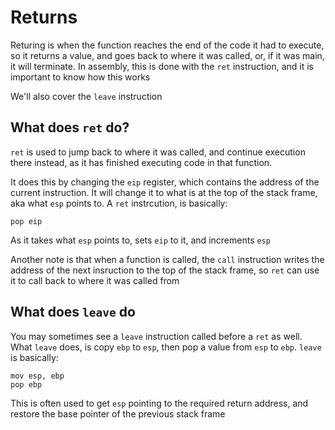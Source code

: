 # Returns

Returing is when the function reaches the end of the code it had to execute, so it returns a value, and goes back to where it was called, or, if it was main, it will terminate. In assembly, this is done with the `ret` instruction, and it is important to know how this works

We'll also cover the `leave` instruction

## What does `ret` do?

`ret` is used to jump back to where it was called, and continue execution there instead, as it has finished executing code in that function.

It does this by changing the `eip` register, which contains the address of the current instruction. It will change it to what is at the top of the stack frame, aka what `esp` points to. A `ret` instrcution, is basically:

```text
pop eip
```

As it takes what `esp` points to, sets `eip` to it, and increments `esp`

Another note is that when a function is called, the `call` instruction writes the address of the next insruction to the top of the stack frame, so `ret` can use it to call back to where it was called from

## What does `leave` do

You may sometimes see a `leave` instruction called before a `ret` as well. What `leave` does, is copy `ebp` to `esp`, then pop a value from `esp` to `ebp`. `leave` is basically:

```text
mov esp, ebp
pop ebp
```

This is often used to get `esp` pointing to the required return address, and restore the base pointer of the previous stack frame

